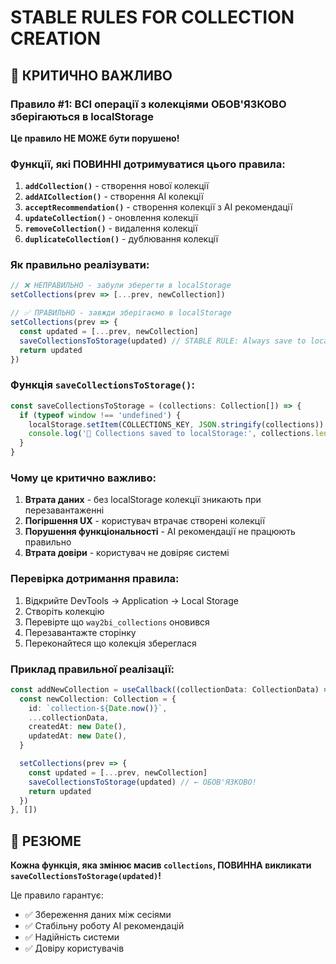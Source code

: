 # STABLE RULES FOR COLLECTION CREATION

## 🚨 КРИТИЧНО ВАЖЛИВО

### Правило #1: ВСІ операції з колекціями ОБОВ'ЯЗКОВО зберігаються в localStorage

**Це правило НЕ МОЖЕ бути порушено!**

### Функції, які ПОВИННІ дотримуватися цього правила:

1. **`addCollection()`** - створення нової колекції
2. **`addAICollection()`** - створення AI колекції  
3. **`acceptRecommendation()`** - створення колекції з AI рекомендації
4. **`updateCollection()`** - оновлення колекції
5. **`removeCollection()`** - видалення колекції
6. **`duplicateCollection()`** - дублювання колекції

### Як правильно реалізувати:

```typescript
// ❌ НЕПРАВИЛЬНО - забули зберегти в localStorage
setCollections(prev => [...prev, newCollection])

// ✅ ПРАВИЛЬНО - завжди зберігаємо в localStorage
setCollections(prev => {
  const updated = [...prev, newCollection]
  saveCollectionsToStorage(updated) // STABLE RULE: Always save to localStorage
  return updated
})
```

### Функція `saveCollectionsToStorage()`:

```typescript
const saveCollectionsToStorage = (collections: Collection[]) => {
  if (typeof window !== 'undefined') {
    localStorage.setItem(COLLECTIONS_KEY, JSON.stringify(collections))
    console.log('💾 Collections saved to localStorage:', collections.length, 'collections')
  }
}
```

### Чому це критично важливо:

1. **Втрата даних** - без localStorage колекції зникають при перезавантаженні
2. **Погіршення UX** - користувач втрачає створені колекції
3. **Порушення функціональності** - AI рекомендації не працюють правильно
4. **Втрата довіри** - користувач не довіряє системі

### Перевірка дотримання правила:

1. Відкрийте DevTools → Application → Local Storage
2. Створіть колекцію
3. Перевірте що `way2bi_collections` оновився
4. Перезавантажте сторінку
5. Переконайтеся що колекція збереглася

### Приклад правильної реалізації:

```typescript
const addNewCollection = useCallback((collectionData: CollectionData) => {
  const newCollection: Collection = {
    id: `collection-${Date.now()}`,
    ...collectionData,
    createdAt: new Date(),
    updatedAt: new Date(),
  }

  setCollections(prev => {
    const updated = [...prev, newCollection]
    saveCollectionsToStorage(updated) // ← ОБОВ'ЯЗКОВО!
    return updated
  })
}, [])
```

## 🎯 РЕЗЮМЕ

**Кожна функція, яка змінює масив `collections`, ПОВИННА викликати `saveCollectionsToStorage(updated)`!**

Це правило гарантує:
- ✅ Збереження даних між сесіями
- ✅ Стабільну роботу AI рекомендацій  
- ✅ Надійність системи
- ✅ Довіру користувачів







